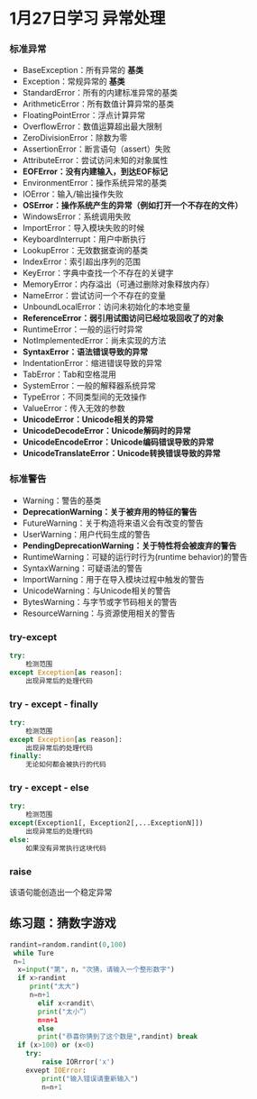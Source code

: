 # 1月27日学习 异常处理

### 标准异常

- BaseException：所有异常的 **基类**
- Exception：常规异常的 **基类**
- StandardError：所有的内建标准异常的基类
- ArithmeticError：所有数值计算异常的基类
- FloatingPointError：浮点计算异常
- OverflowError：数值运算超出最大限制
- ZeroDivisionError：除数为零
- AssertionError：断言语句（assert）失败
- AttributeError：尝试访问未知的对象属性
- **EOFError：没有内建输入，到达EOF标记**
- EnvironmentError：操作系统异常的基类
- IOError：输入/输出操作失败
- **OSError：操作系统产生的异常（例如打开一个不存在的文件）**
- WindowsError：系统调用失败
- ImportError：导入模块失败的时候
- KeyboardInterrupt：用户中断执行
- LookupError：无效数据查询的基类
- IndexError：索引超出序列的范围
- KeyError：字典中查找一个不存在的关键字
- MemoryError：内存溢出（可通过删除对象释放内存）
- NameError：尝试访问一个不存在的变量
- UnboundLocalError：访问未初始化的本地变量
- **ReferenceError：弱引用试图访问已经垃圾回收了的对象**
- RuntimeError：一般的运行时异常
- NotImplementedError：尚未实现的方法
- **SyntaxError：语法错误导致的异常**
- IndentationError：缩进错误导致的异常
- TabError：Tab和空格混用
- SystemError：一般的解释器系统异常
- TypeError：不同类型间的无效操作
- ValueError：传入无效的参数
- **UnicodeError：Unicode相关的异常**
- **UnicodeDecodeError：Unicode解码时的异常**
- **UnicodeEncodeError：Unicode编码错误导致的异常**
- **UnicodeTranslateError：Unicode转换错误导致的异常**

### 标准警告

- Warning：警告的基类
- **DeprecationWarning：关于被弃用的特征的警告**
- FutureWarning：关于构造将来语义会有改变的警告
- UserWarning：用户代码生成的警告
- **PendingDeprecationWarning：关于特性将会被废弃的警告**
- RuntimeWarning：可疑的运行时行为(runtime behavior)的警告
- SyntaxWarning：可疑语法的警告
- ImportWarning：用于在导入模块过程中触发的警告
- UnicodeWarning：与Unicode相关的警告
- BytesWarning：与字节或字节码相关的警告
- ResourceWarning：与资源使用相关的警告

### try-except 

```python
try:
    检测范围
except Exception[as reason]:
    出现异常后的处理代码
```

### try - except - finally 

```python
try:
    检测范围
except Exception[as reason]:
    出现异常后的处理代码
finally:
    无论如何都会被执行的代码
```

### try - except - else

```python
try:
    检测范围
except(Exception1[, Exception2[,...ExceptionN]])
    出现异常后的处理代码
else:
    如果没有异常执行这块代码
```

### raise

该语句能创造出一个稳定异常

## 练习题：猜数字游戏

```python
randint=random.randint(0,100)
 while Ture
 n=1
  x=input("第"，n，"次猜，请输入一个整形数字")
  if x>randint
     print("太大")
     n=n+1
       elif x<randit\
       print("太小”）
       n=n+1
       else
       print("恭喜你猜到了这个数是",randint) break
  if (x>100) or (x<0)
    try:
        raise IORrror('x')
    exvept IOError:
        print("输入错误请重新输入")
        n=n+1
     
```

